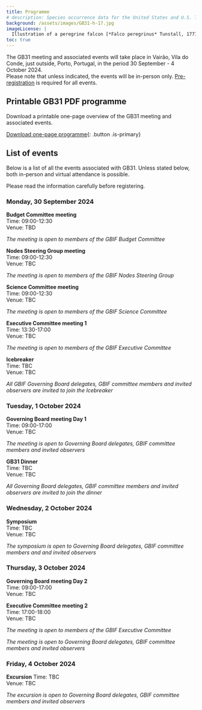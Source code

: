 ```yaml
---
title: Programme
# description: Species occurrence data for the United States and U.S. Territories.
background: /assets/images/GB31-h-17.jpg
imageLicense: |
  Illustration of a peregrine falcon [*Falco peregrinus* Tunstall, 1771](https://www.gbif.org/species/2481047) from The birds of Shakespeare. Glasgow: James Maclehose and sons, 1916. Via [flickr](https://flic.kr/p/2m6MZjC)
toc: true
---
```


The GB31 meeting and associated events will take place in Vairão, Vila do Conde, just outside, Porto, Portugal, in the period 30 September - 4 October 2024.   
Please note that unless indicated, the events will be in-person only. 
[Pre-registration](/registration) is required for all events. 


## Printable GB31 PDF programme

Download a printable one-page overview of the GB31 meeting and associated events.

[Download one-page programme](/assets/documents/programme.pdf){: .button .is-primary}

## List of events
Below is a list of all the events associated with GB31. Unless stated below, both in-person and virtual attendance is possible.

Please read the information carefully before registering.

### Monday, 30 September 2024

**Budget Committee meeting**  
Time: 09:00-12:30   
Venue: TBD   

*The meeting is open to members of the GBIF Budget Committee*

**Nodes Steering Group meeting**  
Time: 09:00-12:30   
Venue: TBC 

*The meeting is open to members of the GBIF Nodes Steering Group*

**Science Committee meeting**  
Time: 09:00-12:30   
Venue: TBC   

*The meeting is open to members of the GBIF Science Committee*

**Executive Committee meeting 1**  
Time: 13:30-17:00  
Venue: TBC    

*The meeting is open to members of the GBIF Executive Committee*

**Icebreaker**   
Time: TBC   
Venue: TBC  

*All GBIF Governing Board delegates, GBIF committee members and invited observers are invited to join the Icebreaker*

### Tuesday, 1 October 2024
**Governing Board meeting Day 1**  
Time: 09:00-17:00   
Venue: TBC  

*The meeting is open to Governing Board delegates, GBIF committee members and invited observers*

**GB31 Dinner**      
Time: TBC   
Venue: TBC  

*All Governing Board delegates, GBIF committee members and invited observers are invited to join the dinner*

### Wednesday, 2 October 2024
**Symposium**    
Time: TBC   
Venue: TBC  

*The symposium is open to Governing Board delegates, GBIF committee members and and invited observers*  

### Thursday, 3 October 2024
**Governing Board meeting Day 2**  
Time: 09:00-17:00   
Venue: TBC  

**Executive Committee meeting 2**  
Time: 17:00-18:00   
Venue: TBC  

*The meeting is open to members of the GBIF Executive Committee* 

*The meeting is open to Governing Board delegates, GBIF committee members and invited observers*  

### Friday, 4 October 2024
**Excursion** 
Time: TBC   
Venue: TBC  

*The excursion is open to Governing Board delegates, GBIF committee members and invited observers*  



